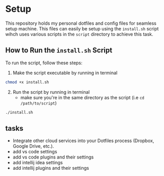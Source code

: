 # Setup
This repository holds my personal dotfiles and config files for seamless setup machine. This files can easily be setup using the `install.sh` script wihch uses various scripts in the `script` directory to achieve this task.

## How to Run the `install.sh` Script
To run the script, follow these steps:

1. Make the script executable by running in terminal
```zsh
chmod +x install.sh
```
2. Run the script by running in terminal
    - make sure you're in the same directory as the script (i.e `cd /path/to/script`)
```zsh
./install.sh
```


## tasks
- Integrate other cloud services into your Dotfiles process (Dropbox, Google Drive, etc.).
- add vs code settings
- add vs code plugins and their settings
- add intellij idea settings
- add intellij plugins and their settings
